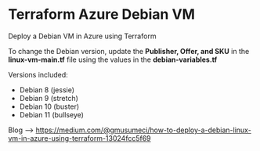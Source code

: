 # Terraform Azure Debian VM

Deploy a Debian VM in Azure using Terraform

To change the Debian version, update the **Publisher, Offer, and SKU** in the **linux-vm-main.tf** file using the values in the **debian-variables.tf**

Versions included:

* Debian 8 (jessie) 
* Debian 9 (stretch)
* Debian 10 (buster)
* Debian 11 (bullseye)

Blog --> https://medium.com/@gmusumeci/how-to-deploy-a-debian-linux-vm-in-azure-using-terraform-13024fcc5f69
